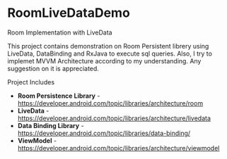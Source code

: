 # RoomLiveDataDemo
Room Implementation with LiveData

This project contains demonstration on Room Persistent librery using LiveData, DataBinding and RxJava to execute sql queries.
Also, I try to implemet MVVM Architecture according to my understanding. Any suggestion on it is appreciated.

Project Includes
- **Room Persistence Library** - https://developer.android.com/topic/libraries/architecture/room
- **LiveData** - https://developer.android.com/topic/libraries/architecture/livedata
- **Data Binding Library** - https://developer.android.com/topic/libraries/data-binding/
- **ViewModel** - https://developer.android.com/topic/libraries/architecture/viewmodel
